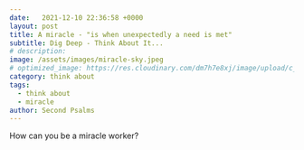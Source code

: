 ```yaml
---
date:   2021-12-10 22:36:58 +0000
layout: post
title: A miracle - "is when unexpectedly a need is met"
subtitle: Dig Deep - Think About It...
# description: 
image: /assets/images/miracle-sky.jpeg
# optimized_image: https://res.cloudinary.com/dm7h7e8xj/image/upload/c_scale,w_380/v1559821647/theme2_ylcxxz.jpg
category: think about
tags:
  - think about
  - miracle
author: Second Psalms
---
```


<span>
How can you be a miracle worker?
</span>